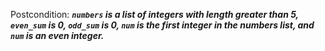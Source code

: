 Postcondition: ***`numbers` is a list of integers with length greater than 5, `even_sum` is 0, `odd_sum` is 0, `num` is the first integer in the numbers list, and `num` is an even integer.***